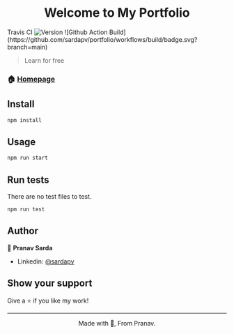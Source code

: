 
<h1 align="center">Welcome to My Portfolio</h1>
<p>
  Travis CI <img alt="Version" src="https://travis-ci.com/sardapv/portfolio.svg?branch=main" />
  ![Github Action Build](https://github.com/sardapv/portfolio/workflows/build/badge.svg?branch=main)
</p>

> Learn for free

### 🏠 [Homepage](https://sardapv.github.io/portfolio)


## Install

```sh
npm install
```

## Usage

```sh
npm run start
```

## Run tests

There are no test files to test.

```sh
npm run test
```

## Author

👤 **Pranav Sarda**

* Linkedin: [@sardapv](https://www.linkedin.com/in/sardapv/)

## Show your support

Give a ⭐️ if you like my work!

***
<p align="center"> Made with 💚, From Pranav. </p> <br />
